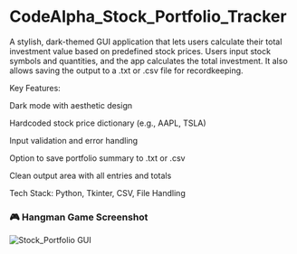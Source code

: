 # CodeAlpha_Stock_Portfolio_Tracker
A stylish, dark-themed GUI application that lets users calculate their total investment value based on predefined stock prices. Users input stock symbols and quantities, and the app calculates the total investment. It also allows saving the output to a .txt or .csv file for recordkeeping.

Key Features:

Dark mode with aesthetic design

Hardcoded stock price dictionary (e.g., AAPL, TSLA)

Input validation and error handling

Option to save portfolio summary to .txt or .csv

Clean output area with all entries and totals

Tech Stack: Python, Tkinter, CSV, File Handling

### 🎮 Hangman Game Screenshot
![Stock_Portfolio GUI](stockportfolio_trackergui.png)
